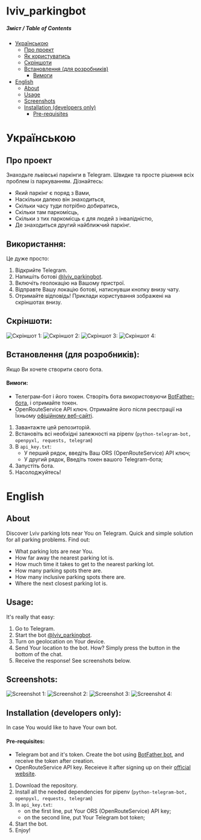 # lviv_parkingbot
##### Зміст / Table of Contents 
- [Українською](#ua)
    - [Про проект](#about-ua)
    - [Як користуватись](#usage-ua)
    - [Скріншоти](#screenshots-ua)
    - [Встановлення (для розробників)](#installation-ua)
        - [Вимоги](#prereq-ua)
- [English](#en)  
    - [About](#about)  
    - [Usage](#usage)  
    - [Screenshots](#screenshots)  
    - [Installation (developers only)](#installation)
        - [Pre-requisites](#prereq)

<a href="ua"></a>
# Українською

<a href="about-ua"></a>
## Про проект
Знаходьте львівські паркінги в Telegram. Швидке та просте рішення всіх проблем із паркуванням. Дізнайтесь:

- Який паркінг є поряд з Вами,
- Наскільки далеко він знаходиться,
- Скільки часу туди потрібно добиратись,
- Скільки там паркомісць,
- Скільки з тих паркомісць є для людей з інвалідністю,
- Де знаходиться другий найближчий паркінг.
<a href="usage-ua"></a>
## Використання:
Це дуже просто:
1) Відкрийте Telegram.
2) Напишіть ботові [@lviv_parkingbot](t.me/lviv_parkingbot).
3) Включіть геолокацію на Вашому пристрої.
4) Відправте Вашу локацію ботові, натиснувши кнопку внизу чату.
5) Отримайте відповідь! Приклади користування зображені на скріншотах внизу.
<a href="screenshots-ua"></a>
## Скріншоти:
![Скріншот 1:](https://snipboard.io/ytxXrm.jpg "Про бота")
![Скріншот 2:](https://snipboard.io/aTOFEM.jpg "Інструкція щодо використання")
![Скріншот 3:](https://i.imgur.com/P5g0COg.png "Бот в дії")
![Скріншот 4:](https://snipboard.io/10Uaef.jpg "Локація паркінгу")
<a href="installation-ua"></a>
## Встановлення (для розробників):
Якщо Ви хочете створити свого бота.
<a href="prereq-ua"></a>
#### Вимоги:
- Телеграм-бот і його токен. Створіть бота використовуючи [BotFather-бота](t.me/botfather), і отримайте токен.
- OpenRouteService API ключ. Отримайте його після реєстрації на Їхньому [офіційному веб-сайті](https://openrouteservice.org).
1) Завантажте цей репозиторій.
2) Встановіть всі необхідні залежності на pipenv (`python-telegram-bot, openpyxl, requests, telegram`)
3) В `api_key.txt`: 
    - У перший рядок, введіть Ваш ORS (OpenRouteService) API ключ;
    - У другий рядок, Введіть токен вашого Telegram-бота;
4) Запустіть бота.
5) Насолоджуйтесь!

<a href="en"></a>
# English

<a href="about"></a>
## About
Discover Lviv parking lots near You on Telegram. Quick and simple solution for all parking problems. Find out:

- What parking lots are near You.
- How far away the nearest parking lot is.
- How much time it takes to get to the nearest parking lot.
- How many parking spots there are.
- How many inclusive parking spots there are.
- Where the next closest parking lot is.
<a href="usage"></a>
## Usage:
It's really that easy:
1) Go to Telegram.
2) Start the bot [@lviv_parkingbot](t.me/lviv_parkingbot).
3) Turn on geolocation on Your device.
4) Send Your location to the bot. How? Simply press the button in the bottom of the chat.
5) Receive the response! See screenshots below.
<a href="screenshots"></a>
## Screenshots:
![Screenshot 1:](https://snipboard.io/ytxXrm.jpg "Bot About page")
![Screenshot 2:](https://snipboard.io/aTOFEM.jpg "Bot instructions")
![Screenshot 3:](https://i.imgur.com/P5g0COg.png "Bot in action")
![Screenshot 4:](https://snipboard.io/10Uaef.jpg "Telegram location feature in action")
<a href="installation"></a>
## Installation (developers only):
In case You would like to have Your own bot.
<a href="prereq"></a>
#### Pre-requisites:
- Telegram bot and it's token. Create the bot using [BotFather bot](t.me/botfather), and receive the token after creation.
- OpenRouteService API key. Receieve it after signing up on their [official website](https://openrouteservice.org).
1) Download the repository.
2) Install all the needed dependencies for pipenv (`python-telegram-bot, openpyxl, requests, telegram`)
3) In `api_key.txt`: 
    - on the first line, put Your ORS (OpenRouteService) API key;
    - on the second line, put Your Telegram bot token;
4) Start the bot.
5) Enjoy!
